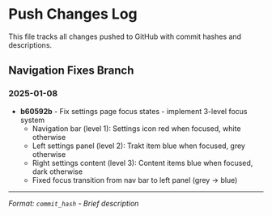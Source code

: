 # Push Changes Log

This file tracks all changes pushed to GitHub with commit hashes and descriptions.

## Navigation Fixes Branch

### 2025-01-08

- **b60592b** - Fix settings page focus states - implement 3-level focus system
    - Navigation bar (level 1): Settings icon red when focused, white otherwise
    - Left settings panel (level 2): Trakt item blue when focused, grey otherwise
    - Right settings content (level 3): Content items blue when focused, dark otherwise
    - Fixed focus transition from nav bar to left panel (grey → blue)

---

*Format: `commit_hash` - Brief description*